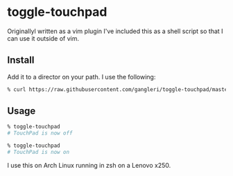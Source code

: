 # toggle-touchpad
Originallyl written as a vim plugin I've included this as a shell script so that 
I can use it outside of vim.

## Install
Add it to a director on your path. I use the following:

```sh
% curl https://raw.githubusercontent.com/gangleri/toggle-touchpad/master/install.sh | sudo zsh
```

## Usage
```sh
% toggle-touchpad
# TouchPad is now off

% toggle-touchpad
# TouchPad is now on
```
I use this on Arch Linux running in zsh on a Lenovo x250. 

